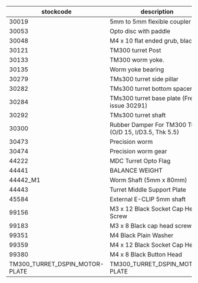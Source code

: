 |stockcode|description|quantity|location|
|---------|-----------|--------|--------|
|30019|5mm to 5mm flexible coupler|1.00||
|30053|Opto disc with paddle|1.00||
|30048|M4 x 10 flat ended grub, black.|1.00||
|30121|TM300 turret Post|2.00||
|30133|TM300 worm yoke.|1.00||
|30135|Worm yoke bearing|2.00||
|30279|TMs300 turret side pillar|1.00||
|30282|TMs300 turret bottom spacer|1.00||
|30284|TMs300 turret base plate (Free issue 30291)|1.00||
|30292|TMs300 turret shaft|1.00||
|30300|Rubber Damper For TM300 Turret (O/D 15, I/D3.5, Thk 5.5)|2.00||
|30473|Precision worm|1.00||
|30474|Precision worm gear|1.00||
|44222|MDC Turret Opto Flag|1.00||
|44441|BALANCE WEIGHT|1.00||
|44442_M1|Worm Shaft (5mm x 80mm)|1.00||
|44443|Turret Middle Support Plate|1.00||
|45584|External E-CLIP 5mm shaft|2.00||
|99156|M3 x 12 Black Socket Cap Head Screw|0.00||
|99183|M3 x 8 Black cap head screw|0.00||
|99351|M4 Black Plain Washer|0.00||
|99359|M4 x 12 Black Socket Cap Head|0.00||
|99380|M4 x 8 Black Button Head|0.00||
|TM300_TURRET_DSPIN_MOTOR-PLATE|TM300_TURRET_DSPIN_MOTOR-PLATE|1.00||
